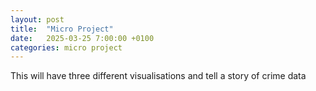 ```yaml
---
layout: post
title:  "Micro Project"
date:   2025-03-25 7:00:00 +0100
categories: micro project
---
```


This will have three different visualisations and tell a story of crime data
